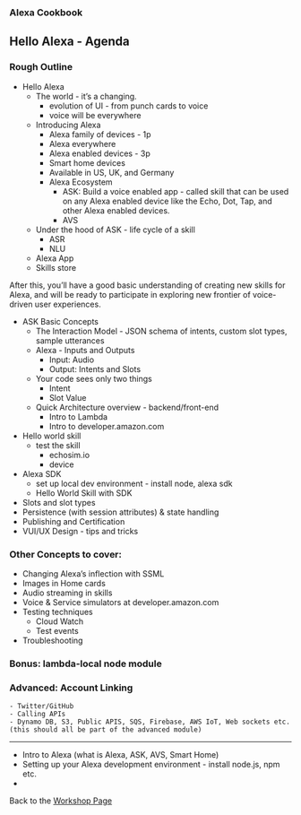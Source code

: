 ### Alexa Cookbook
## Hello Alexa - Agenda<a id="title"></a>

### Rough Outline

- Hello Alexa 
	- The world - it’s a changing.
		- evolution of UI - from punch cards to voice
		- voice will be everywhere
	- Introducing Alexa
		- Alexa family of devices - 1p
		- Alexa everywhere
		- Alexa enabled devices - 3p
		- Smart home devices
		- Available in US, UK, and Germany
		- Alexa Ecosystem
			- ASK: Build a voice enabled app - called skill that can be used on any Alexa enabled device like the Echo, Dot, Tap, and other Alexa enabled devices. 
			- AVS
	- Under the hood of ASK - life cycle of a skill
		- ASR
		- NLU
	- Alexa App
	- Skills store


After this, you’ll have a good basic understanding of creating new skills for Alexa, and will be ready to participate in exploring new frontier of voice-driven user experiences. 

- ASK Basic Concepts
	- The Interaction Model - JSON schema of intents, custom slot types, sample utterances
	- Alexa - Inputs and Outputs
		- Input: Audio
		- Output: Intents and Slots
	- Your code sees only two things
		- Intent
		- Slot Value
	- Quick Architecture overview - backend/front-end
		- Intro to Lambda
		- Intro to developer.amazon.com
- Hello world skill
	- test the skill 
		- echosim.io
		- device
- Alexa SDK
	- set up local dev environment - install node, alexa sdk
	- Hello World Skill with SDK
- Slots and slot types
- Persistence (with session attributes) & state handling
- Publishing and Certification
- VUI/UX Design - tips and tricks

### Other Concepts to cover:
- Changing Alexa’s inflection with SSML
- Images in Home cards
- Audio streaming in skills
- Voice & Service simulators at developer.amazon.com
- Testing techniques
	- Cloud Watch
	- Test events
- Troubleshooting

### Bonus: lambda-local node module

### Advanced: Account Linking
	- Twitter/GitHub
	- Calling APIs
	- Dynamo DB, S3, Public APIS, SQS, Firebase, AWS IoT, Web sockets etc. (this should all be part of the advanced module)


<hr />

- Intro to Alexa (what is Alexa, ASK, AVS, Smart Home)
- Setting up your Alexa development environment - install node.js, npm etc.
- 



Back to the [Workshop Page](../README.md#title)
